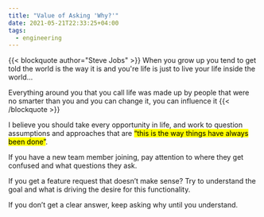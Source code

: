 ```yaml
---
title: "Value of Asking 'Why?'"
date: 2021-05-21T22:33:25+04:00
tags:
  - engineering
---
```


{{< blockquote author="Steve Jobs" >}}
When you grow up you tend to get told the world is the way it is and you're life is just to live your life inside the world...

Everything around you that you call life was made up by people that were no smarter than you and you can change it, you can influence it
{{< /blockquote >}}

I believe you should take every opportunity in life, and work to question assumptions and approaches that are <mark>“this is the way things have always been done”</mark>. 

If you have a new team member joining, pay attention to where they get confused and what questions they ask. 

If you get a feature request that doesn’t make sense? Try to understand the goal and what is driving the desire for this functionality. 

If you don’t get a clear answer, keep asking why until you understand.
